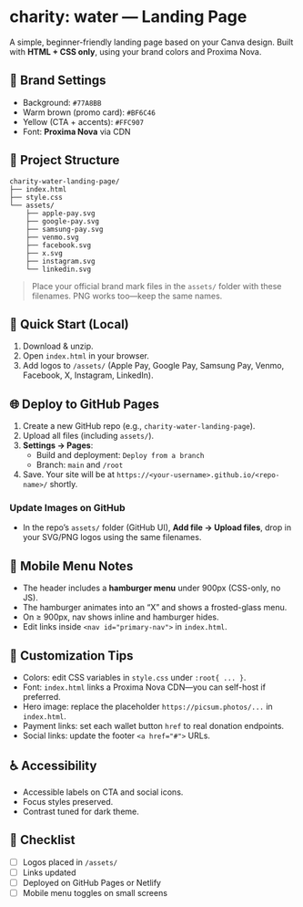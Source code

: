 # charity: water — Landing Page

A simple, beginner-friendly landing page based on your Canva design. Built with **HTML + CSS only**, using your brand colors and Proxima Nova.

## 🎨 Brand Settings
- Background: `#77A8BB`
- Warm brown (promo card): `#BF6C46`
- Yellow (CTA + accents): `#FFC907`
- Font: **Proxima Nova** via CDN

## 📁 Project Structure
```
charity-water-landing-page/
├── index.html
├── style.css
└── assets/
    ├── apple-pay.svg
    ├── google-pay.svg
    ├── samsung-pay.svg
    ├── venmo.svg
    ├── facebook.svg
    ├── x.svg
    ├── instagram.svg
    └── linkedin.svg
```

> Place your official brand mark files in the `assets/` folder with these filenames. PNG works too—keep the same names.

## 🚀 Quick Start (Local)
1. Download & unzip.
2. Open `index.html` in your browser.
3. Add logos to `/assets/` (Apple Pay, Google Pay, Samsung Pay, Venmo, Facebook, X, Instagram, LinkedIn).

## 🌐 Deploy to GitHub Pages
1. Create a new GitHub repo (e.g., `charity-water-landing-page`).
2. Upload all files (including `assets/`).
3. **Settings → Pages**:
   - Build and deployment: `Deploy from a branch`
   - Branch: `main` and `/root`
4. Save. Your site will be at `https://<your-username>.github.io/<repo-name>/` shortly.

### Update Images on GitHub
- In the repo’s `assets/` folder (GitHub UI), **Add file → Upload files**, drop in your SVG/PNG logos using the same filenames.

## 📱 Mobile Menu Notes
- The header includes a **hamburger menu** under 900px (CSS-only, no JS).
- The hamburger animates into an “X” and shows a frosted-glass menu.
- On ≥ 900px, nav shows inline and hamburger hides.
- Edit links inside `<nav id="primary-nav">` in `index.html`.

## 🧩 Customization Tips
- Colors: edit CSS variables in `style.css` under `:root{ ... }`.
- Font: `index.html` links a Proxima Nova CDN—you can self-host if preferred.
- Hero image: replace the placeholder `https://picsum.photos/...` in `index.html`.
- Payment links: set each wallet button `href` to real donation endpoints.
- Social links: update the footer `<a href="#">` URLs.

## ♿ Accessibility
- Accessible labels on CTA and social icons.
- Focus styles preserved.
- Contrast tuned for dark theme.

## 🧪 Checklist
- [ ] Logos placed in `/assets/`
- [ ] Links updated
- [ ] Deployed on GitHub Pages or Netlify
- [ ] Mobile menu toggles on small screens
